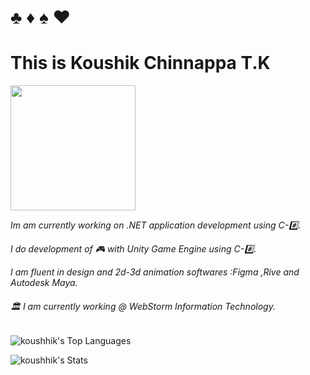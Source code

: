  <h1>            ♣️ ♦️ ♠️ ❤️        </h1>
<h1>This is Koushik Chinnappa T.K</h1>

<img src="https://user-images.githubusercontent.com/74038190/218265814-3084a4ba-809c-4135-afc0-8685d0f634b3.gif" height="200">
<!--<img src="https://user-images.githubusercontent.com/74038190/235224431-e8c8c12e-6826-47f1-89fb-2ddad83b3abf.gif" height="200">-->

<em> Im am currently working on .NET application development using C-#️⃣.</em>

<em> I do development of 🎮 with Unity Game Engine using C-#️⃣.</em>

<em> I am fluent in design and 2d-3d animation softwares :Figma ,Rive and Autodesk Maya.</em>
###### 🏛️ I am currently working @ WebStorm Information Technology.

![koushhik's Top Languages](https://github-readme-stats.vercel.app/api/top-langs/?username=koushhik&theme=dracula&show_icons=true&hide_border=true&layout=compact)

![koushhik's Stats](https://github-readme-stats.vercel.app/api?username=koushhik&theme=vue-dark&show_icons=true&hide_border=true&count_private=true)



<!--
**koushhik/koushhik** is a ✨ _special_ ✨ repository because its `README.md` (this file) appears on your GitHub profile.

Here are some ideas to get you started:

- 🔭 I’m currently working on ...
- 🌱 I’m currently learning ...
- 👯 I’m looking to collaborate on ...
- 🤔 I’m looking for help with ...
- 💬 Ask me about ...
- 📫 How to reach me: ...
- 😄 Pronouns: ...
- ⚡ Fun fact: ...
-->

